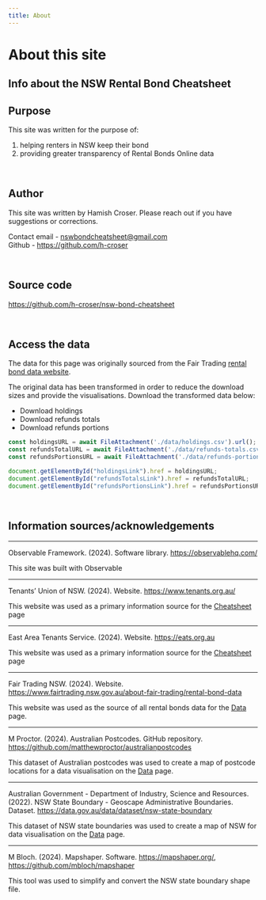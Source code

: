 ```yaml
---
title: About
---
```


# About this site
## Info about the NSW Rental Bond Cheatsheet

## Purpose

This site was written for the purpose of:
1. helping renters in NSW keep their bond
2. providing greater transparency of Rental Bonds Online data

<br>

## Author

This site was written by Hamish Croser. Please reach out if you have suggestions or corrections.

Contact email - [nswbondcheatsheet@gmail.com](mailto:nswbondcheatsheet@gmail.com)
<br>
Github - <https://github.com/h-croser>

<br>

## Source code

<https://github.com/h-croser/nsw-bond-cheatsheet>

<br>

## Access the data

The data for this page was originally sourced from the Fair Trading [rental bond data website](https://www.fairtrading.nsw.gov.au/about-fair-trading/rental-bond-data).

The original data has been transformed in order to reduce the download sizes and provide the visualisations. Download the transformed data below:

- <a id="holdingsLink" download>Download holdings</a>
- <a id="refundsTotalsLink" download>Download refunds totals</a>
- <a id="refundsPortionsLink" download>Download refunds portions</a>

```js
const holdingsURL = await FileAttachment('./data/holdings.csv').url();
const refundsTotalURL = await FileAttachment('./data/refunds-totals.csv').url();
const refundsPortionsURL = await FileAttachment('./data/refunds-portions.csv').url();

document.getElementById("holdingsLink").href = holdingsURL;
document.getElementById("refundsTotalsLink").href = refundsTotalURL;
document.getElementById("refundsPortionsLink").href = refundsPortionsURL;
```

<br>

## Information sources/acknowledgements

---

Observable Framework. (2024). Software library. https://observablehq.com/

This site was built with Observable

---

Tenants’ Union of NSW. (2024). Website. https://www.tenants.org.au/

This website was used as a primary information source for the [Cheatsheet](/) page

---

East Area Tenants Service. (2024). Website. https://eats.org.au

This website was used as a primary information source for the [Cheatsheet](/) page

---

Fair Trading NSW. (2024). Website. https://www.fairtrading.nsw.gov.au/about-fair-trading/rental-bond-data

This website was used as the source of all rental bonds data for the [Data](./data) page.

---

M Proctor. (2024). Australian Postcodes. GitHub repository. <https://github.com/matthewproctor/australianpostcodes>

This dataset of Australian postcodes was used to create a map of postcode locations for a data visualisation on the [Data](./data) page.

---

Australian Government - Department of Industry, Science and Resources. (2022). NSW State Boundary - Geoscape Administrative Boundaries. Dataset. <https://data.gov.au/data/dataset/nsw-state-boundary>

This dataset of NSW state boundaries was used to create a map of NSW for data visualisation on the [Data](./data) page.

---

M Bloch. (2024). Mapshaper. Software. https://mapshaper.org/, https://github.com/mbloch/mapshaper

This tool was used to simplify and convert the NSW state boundary shape file.
